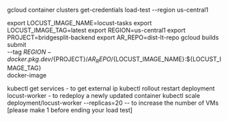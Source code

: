 gcloud container clusters get-credentials load-test --region us-central1

export LOCUST_IMAGE_NAME=locust-tasks
export LOCUST_IMAGE_TAG=latest
export REGION=us-central1
export PROJECT=bridgesplit-backend
export AR_REPO=dist-lt-repo
gcloud builds submit \
    --tag ${REGION}-docker.pkg.dev/${PROJECT}/${AR_REPO}/${LOCUST_IMAGE_NAME}:${LOCUST_IMAGE_TAG} \
    docker-image

kubectl get services - to get external ip
kubectl rollout restart deployment locust-worker - to redeploy a newly updated container
kubectl scale deployment/locust-worker --replicas=20 -- to increase the number of VMs [please make 1 before ending your load test]